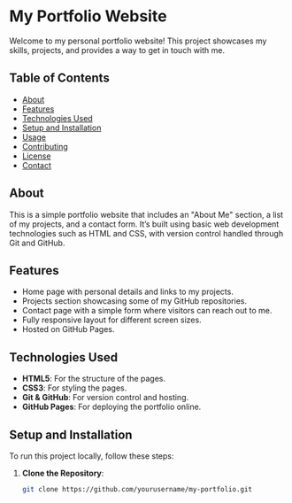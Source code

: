 # My Portfolio Website

Welcome to my personal portfolio website! This project showcases my skills, projects, and provides a way to get in touch with me.

## Table of Contents
- [About](#about)
- [Features](#features)
- [Technologies Used](#technologies-used)
- [Setup and Installation](#setup-and-installation)
- [Usage](#usage)
- [Contributing](#contributing)
- [License](#license)
- [Contact](#contact)

## About
This is a simple portfolio website that includes an "About Me" section, a list of my projects, and a contact form. It’s built using basic web development technologies such as HTML and CSS, with version control handled through Git and GitHub.

## Features
- Home page with personal details and links to my projects.
- Projects section showcasing some of my GitHub repositories.
- Contact page with a simple form where visitors can reach out to me.
- Fully responsive layout for different screen sizes.
- Hosted on GitHub Pages.

## Technologies Used
- **HTML5**: For the structure of the pages.
- **CSS3**: For styling the pages.
- **Git & GitHub**: For version control and hosting.
- **GitHub Pages**: For deploying the portfolio online.

## Setup and Installation

To run this project locally, follow these steps:

1. **Clone the Repository**:
   ```bash
   git clone https://github.com/yourusername/my-portfolio.git
